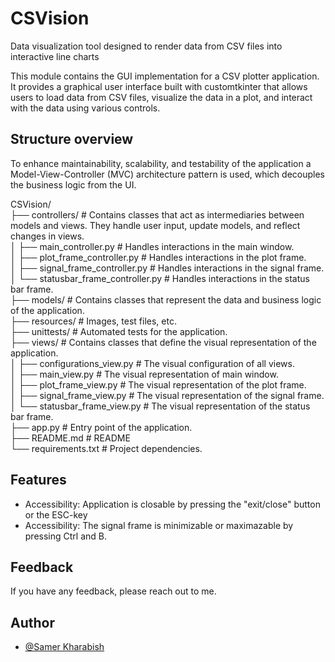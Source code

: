 # CSVision

Data visualization tool designed to render data from CSV files into interactive line charts

This module contains the GUI implementation for a CSV plotter application. It provides a graphical user interface built with customtkinter that allows users to load data from CSV files, visualize the data in a plot, and interact with the data using various controls.

## Structure overview

To enhance maintainability, scalability, and testability of the application a Model-View-Controller (MVC) architecture pattern is used, which decouples the business logic from the UI.

CSVision/\
├── controllers/                    # Contains classes that act as intermediaries between models and views. They handle user input, update models, and reflect changes in views.\
│ ├── main_controller.py            # Handles interactions in the main window.\
│ ├── plot_frame_controller.py      # Handles interactions in the plot frame.\
│ ├── signal_frame_controller.py    # Handles interactions in the signal frame.\
│ └── statusbar_frame_controller.py # Handles interactions in the status bar frame.\
├── models/                         # Contains classes that represent the data and business logic of the application.\
├── resources/                      # Images, test files, etc.\
├── unittests/                      # Automated tests for the application.\
├── views/                          # Contains classes that define the visual representation of the application.\
│ ├── configurations_view.py        # The visual configuration of all views.\
│ ├── main_view.py                  # The visual representation of main window.\
│ ├── plot_frame_view.py            # The visual representation of the plot frame.\
│ ├── signal_frame_view.py          # The visual representation of the signal frame.\
│ └── statusbar_frame_view.py       # The visual representation of the status bar frame.\
├── app.py                          # Entry point of the application.\
├── README.md                       # README\
└── requirements.txt                # Project dependencies.

## Features

- Accessibility: Application is closable by pressing the "exit/close" button or the ESC-key
- Accessibility: The signal frame is minimizable or maximazable by pressing Ctrl and B.

## Feedback

If you have any feedback, please reach out to me.

## Author

- [@Samer Kharabish](<kharabishsamer@outlook.com>)
